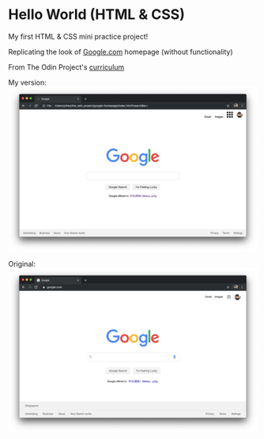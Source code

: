 # Hello World (HTML & CSS)

My first HTML & CSS mini practice project!

Replicating the look of [Google.com](www.google.com) homepage (without functionality)

From The Odin Project's [curriculum](http://www.theodinproject.com/courses/web-development-101/lessons/html-css)

My version:
![My Google clone](images/my-google-homepage-clone.png)

Original:
![Original Google](images/original-google-homepage.png)